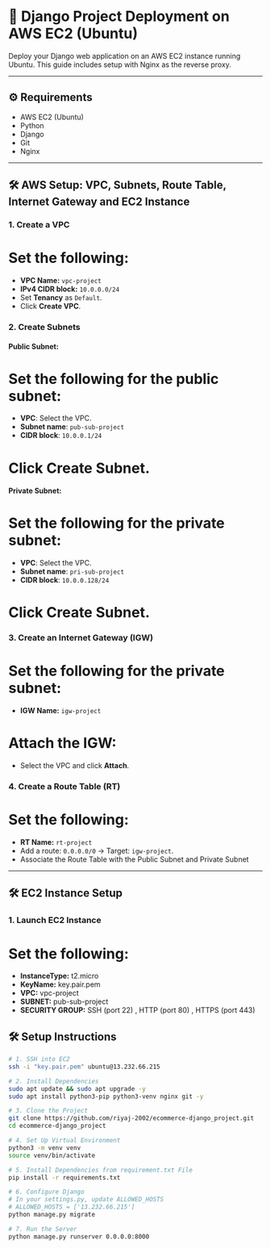 # 🚀 Django Project Deployment on AWS EC2 (Ubuntu)

Deploy your Django web application on an AWS EC2 instance running Ubuntu. This guide includes setup with Nginx as the reverse proxy.

---

## ⚙️ Requirements

- AWS EC2 (Ubuntu)
- Python 
- Django 
- Git
- Nginx

---


## 🛠️ AWS Setup: VPC, Subnets, Route Table, Internet Gateway and EC2 Instance

### 1. Create a VPC
# Set the following:
   - **VPC Name:** `vpc-project`
   - **IPv4 CIDR block:** `10.0.0.0/24`
   - Set **Tenancy** as `Default`.
   - Click **Create VPC**.

### 2. Create Subnets
#### Public Subnet:
# Set the following for the public subnet:
   - **VPC**: Select the VPC.
   - **Subnet name**: `pub-sub-project`
   - **CIDR block**: `10.0.0.1/24`
# Click **Create Subnet**.

#### Private Subnet:
# Set the following for the private subnet:
   - **VPC**: Select the VPC.
   - **Subnet name**: `pri-sub-project`
   - **CIDR block**: `10.0.0.128/24`
# Click **Create Subnet**.

### 3. Create an Internet Gateway (IGW)
# Set the following for the private subnet:
  - **IGW Name:** `igw-project`
# Attach the IGW:
   - Select the VPC and click **Attach**.

### 4. Create a Route Table (RT)
# Set the following:
  - **RT Name:** `rt-project`
  - Add a route: `0.0.0.0/0` → Target: `igw-project`.
  - Associate the Route Table with the Public Subnet and Private Subnet

---

## 🛠️ EC2 Instance Setup

### 1. Launch EC2 Instance
# Set the following:
   - **InstanceType:** t2.micro
   - **KeyName:** key.pair.pem
   - **VPC:** vpc-project
   - **SUBNET:** pub-sub-project
   - **SECURITY GROUP:** SSH (port 22) , HTTP (port 80) , HTTPS (port 443)

## 🛠️ Setup Instructions

```bash
# 1. SSH into EC2
ssh -i "key.pair.pem" ubuntu@13.232.66.215

# 2. Install Dependencies
sudo apt update && sudo apt upgrade -y
sudo apt install python3-pip python3-venv nginx git -y

# 3. Clone the Project
git clone https://github.com/riyaj-2002/ecommerce-django_project.git
cd ecommerce-django_project

# 4. Set Up Virtual Environment
python3 -m venv venv
source venv/bin/activate

# 5. Install Dependencies from requirement.txt File
pip install -r requirements.txt

# 6. Configure Django
# In your settings.py, update ALLOWED_HOSTS
# ALLOWED_HOSTS = ['13.232.66.215']
python manage.py migrate

# 7. Run the Server
python manage.py runserver 0.0.0.0:8000
